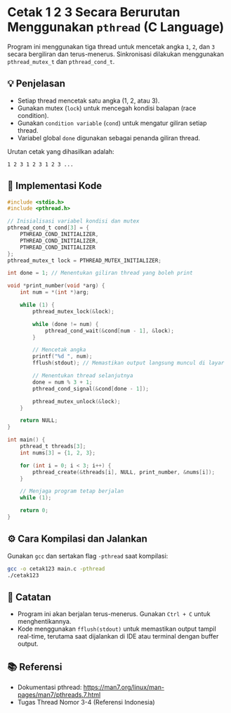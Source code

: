 # Cetak 1 2 3 Secara Berurutan Menggunakan `pthread` (C Language)

Program ini menggunakan tiga thread untuk mencetak angka `1`, `2`, dan `3` secara bergiliran dan terus-menerus. Sinkronisasi dilakukan menggunakan `pthread_mutex_t` dan `pthread_cond_t`.

## 💡 Penjelasan

- Setiap thread mencetak satu angka (1, 2, atau 3).
- Gunakan mutex (`lock`) untuk mencegah kondisi balapan (race condition).
- Gunakan `condition variable` (`cond`) untuk mengatur giliran setiap thread.
- Variabel global `done` digunakan sebagai penanda giliran thread.

Urutan cetak yang dihasilkan adalah:

```
1 2 3 1 2 3 1 2 3 ...
```

## 🧵 Implementasi Kode

```c
#include <stdio.h>
#include <pthread.h>

// Inisialisasi variabel kondisi dan mutex
pthread_cond_t cond[3] = {
    PTHREAD_COND_INITIALIZER,
    PTHREAD_COND_INITIALIZER,
    PTHREAD_COND_INITIALIZER
};
pthread_mutex_t lock = PTHREAD_MUTEX_INITIALIZER;

int done = 1; // Menentukan giliran thread yang boleh print

void *print_number(void *arg) {
    int num = *(int *)arg;

    while (1) {
        pthread_mutex_lock(&lock);

        while (done != num) {
            pthread_cond_wait(&cond[num - 1], &lock);
        }

        // Mencetak angka
        printf("%d ", num);
        fflush(stdout); // Memastikan output langsung muncul di layar

        // Menentukan thread selanjutnya
        done = num % 3 + 1;
        pthread_cond_signal(&cond[done - 1]);

        pthread_mutex_unlock(&lock);
    }

    return NULL;
}

int main() {
    pthread_t threads[3];
    int nums[3] = {1, 2, 3};

    for (int i = 0; i < 3; i++) {
        pthread_create(&threads[i], NULL, print_number, &nums[i]);
    }

    // Menjaga program tetap berjalan
    while (1);

    return 0;
}
```

## ⚙️ Cara Kompilasi dan Jalankan

Gunakan `gcc` dan sertakan flag `-pthread` saat kompilasi:

```bash
gcc -o cetak123 main.c -pthread
./cetak123
```

## 📝 Catatan

- Program ini akan berjalan terus-menerus. Gunakan `Ctrl + C` untuk menghentikannya.
- Kode menggunakan `fflush(stdout)` untuk memastikan output tampil real-time, terutama saat dijalankan di IDE atau terminal dengan buffer output.

## 📚 Referensi

- Dokumentasi pthread: https://man7.org/linux/man-pages/man7/pthreads.7.html
- Tugas Thread Nomor 3-4 (Referensi Indonesia)
